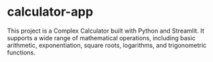# calculator-app
This project is a Complex Calculator built with Python and Streamlit. It supports a wide range of mathematical operations, including basic arithmetic, exponentiation, square roots, logarithms, and trigonometric functions. 
